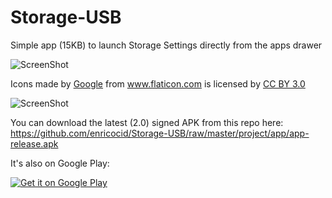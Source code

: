 # Storage-USB
Simple app (15KB) to launch Storage Settings directly from the apps drawer

![ScreenShot](https://raw.githubusercontent.com/enricocid/Storage-USB/master/art/icon.png)

Icons made by <a href="http://www.flaticon.com/authors/google" title="Google">Google</a> from <a href="http://www.flaticon.com" title="Flaticon">www.flaticon.com</a>             is licensed by <a href="http://creativecommons.org/licenses/by/3.0/" title="Creative Commons BY 3.0">CC BY 3.0</a></div>


![ScreenShot](https://raw.githubusercontent.com/enricocid/Storage-USB/master/art/art.png)

You can download the latest (2.0) signed APK from this repo here: https://github.com/enricocid/Storage-USB/raw/master/project/app/app-release.apk

It's also on Google Play:

<a href="https://play.google.com/store/apps/details?id=com.enrico.filemanager">
  <img alt="Get it on Google Play"
       src="https://developer.android.com/images/brand/en_generic_rgb_wo_60.png" />
</a>